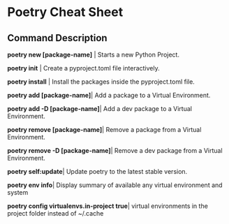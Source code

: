 # Poetry Cheat Sheet
## Command 	Description
**poetry new [package-name]** | Starts a new Python Project.


**poetry init** | 	Create a pyproject.toml file interactively.


**poetry install** | 	Install the packages inside the pyproject.toml file.


**poetry add [package-name]**| 	Add a package to a Virtual Environment.


**poetry add -D [package-name]**| 	Add a dev package to a Virtual Environment.


**poetry remove [package-name]**| 	Remove a package from a Virtual Environment.


**poetry remove -D [package-name]**| 	Remove a dev package from a Virtual Environment.


**poetry self:update**| 	Update poetry to the latest stable version.


**poetry env info**|  Display summary of available any virtual environment and system


**poetry config virtualenvs.in-project true**| virtual environments in the project folder instead of ~/.cache

